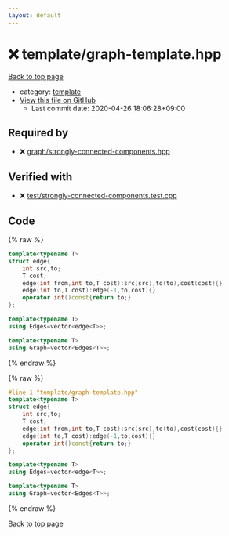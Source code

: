 ```yaml
---
layout: default
---
```


<!-- mathjax config similar to math.stackexchange -->
<script type="text/javascript" async
  src="https://cdnjs.cloudflare.com/ajax/libs/mathjax/2.7.5/MathJax.js?config=TeX-MML-AM_CHTML">
</script>
<script type="text/x-mathjax-config">
  MathJax.Hub.Config({
    TeX: { equationNumbers: { autoNumber: "AMS" }},
    tex2jax: {
      inlineMath: [ ['$','$'] ],
      processEscapes: true
    },
    "HTML-CSS": { matchFontHeight: false },
    displayAlign: "left",
    displayIndent: "2em"
  });
</script>

<script type="text/javascript" src="https://cdnjs.cloudflare.com/ajax/libs/jquery/3.4.1/jquery.min.js"></script>
<script src="https://cdn.jsdelivr.net/npm/jquery-balloon-js@1.1.2/jquery.balloon.min.js" integrity="sha256-ZEYs9VrgAeNuPvs15E39OsyOJaIkXEEt10fzxJ20+2I=" crossorigin="anonymous"></script>
<script type="text/javascript" src="../../assets/js/copy-button.js"></script>
<link rel="stylesheet" href="../../assets/css/copy-button.css" />


# :x: template/graph-template.hpp

<a href="../../index.html">Back to top page</a>

* category: <a href="../../index.html#66f6181bcb4cff4cd38fbc804a036db6">template</a>
* <a href="{{ site.github.repository_url }}/blob/master/template/graph-template.hpp">View this file on GitHub</a>
    - Last commit date: 2020-04-26 18:06:28+09:00




## Required by

* :x: <a href="../graph/strongly-connected-components.hpp.html">graph/strongly-connected-components.hpp</a>


## Verified with

* :x: <a href="../../verify/test/strongly-connected-components.test.cpp.html">test/strongly-connected-components.test.cpp</a>


## Code

<a id="unbundled"></a>
{% raw %}
```cpp
template<typename T>
struct edge{
    int src,to;
    T cost;
    edge(int from,int to,T cost):src(src),to(to),cost(cost){}
    edge(int to,T cost):edge(-1,to,cost){}
    operator int()const{return to;}
};

template<typename T>
using Edges=vector<edge<T>>;

template<typename T>
using Graph=vector<Edges<T>>;

```
{% endraw %}

<a id="bundled"></a>
{% raw %}
```cpp
#line 1 "template/graph-template.hpp"
template<typename T>
struct edge{
    int src,to;
    T cost;
    edge(int from,int to,T cost):src(src),to(to),cost(cost){}
    edge(int to,T cost):edge(-1,to,cost){}
    operator int()const{return to;}
};

template<typename T>
using Edges=vector<edge<T>>;

template<typename T>
using Graph=vector<Edges<T>>;

```
{% endraw %}

<a href="../../index.html">Back to top page</a>

